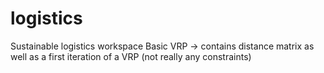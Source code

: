 # logistics
Sustainable logistics workspace
Basic VRP -> contains distance matrix as well as a first iteration of a VRP (not really any constraints)
